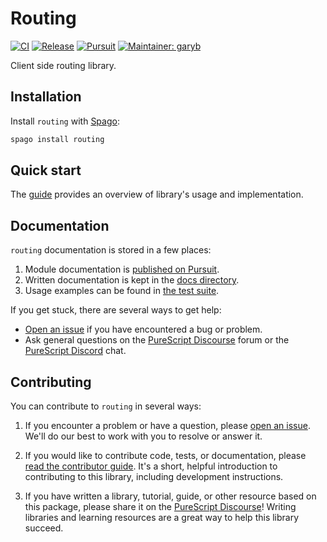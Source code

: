 # Routing

[![CI](https://github.com/purescript-contrib/purescript-routing/workflows/CI/badge.svg?branch=main)](https://github.com/purescript-contrib/purescript-routing/actions?query=workflow%3ACI+branch%3Amain)
[![Release](https://img.shields.io/github/release/purescript-contrib/purescript-routing.svg)](https://github.com/purescript-contrib/purescript-routing/releases)
[![Pursuit](https://pursuit.purescript.org/packages/purescript-routing/badge)](https://pursuit.purescript.org/packages/purescript-routing)
[![Maintainer: garyb](https://img.shields.io/badge/maintainer-garyb-teal.svg)](https://github.com/garyb)

Client side routing library.

## Installation

Install `routing` with [Spago](https://github.com/purescript/spago):

```sh
spago install routing
```

## Quick start

The [guide](GUIDE.md) provides an overview of library's usage and implementation.

## Documentation

`routing` documentation is stored in a few places:

1. Module documentation is [published on Pursuit](https://pursuit.purescript.org/packages/purescript-routing).
2. Written documentation is kept in the [docs directory](./docs).
3. Usage examples can be found in [the test suite](./test).

If you get stuck, there are several ways to get help:

- [Open an issue](https://github.com/purescript-contrib/purescript-routing/issues) if you have encountered a bug or problem.
- Ask general questions on the [PureScript Discourse](https://discourse.purescript.org) forum or the [PureScript Discord](https://purescript.org/chat) chat.

## Contributing

You can contribute to `routing` in several ways:

1. If you encounter a problem or have a question, please [open an issue](https://github.com/purescript-contrib/purescript-routing/issues). We'll do our best to work with you to resolve or answer it.

2. If you would like to contribute code, tests, or documentation, please [read the contributor guide](./CONTRIBUTING.md). It's a short, helpful introduction to contributing to this library, including development instructions.

3. If you have written a library, tutorial, guide, or other resource based on this package, please share it on the [PureScript Discourse](https://discourse.purescript.org)! Writing libraries and learning resources are a great way to help this library succeed.
